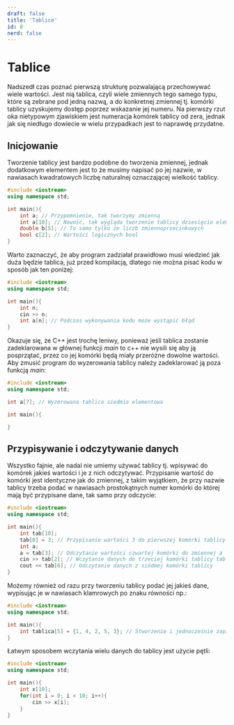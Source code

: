 ```yaml
---
draft: false
title: 'Tablice'
id: 8
nerd: false
---
```

# Tablice
Nadszedł czas poznać pierwszą strukturę pozwalającą przechowywać wiele wartości. Jest nią tablica, czyli wiele zmiennych tego samego typu, które są zebrane pod jedną nazwą, a do konkretnej zmiennej tj. komórki tablicy uzyskujemy dostęp poprzez wskazanie jej numeru. Na pierwszy rzut oka nietypowym zjawiskiem jest numeracja komórek tablicy od zera, jednak jak się niedługo dowiecie w wielu przypadkach jest to naprawdę przydatne.

## Inicjowanie
Tworzenie tablicy jest bardzo podobne do tworzenia zmiennej, jednak dodatkowym elementem jest to że musimy napisać po jej nazwie, w nawiasach kwadratowych liczbę naturalnej oznaczającej wielkość tablicy.

```cpp
#include <iostream>
using namespace std;

int main(){
    int a; // Przypomnienie, tak tworzymy zmienną
    int a[10]; // Nowość, tak wygląda tworzenie tablicy dziesięcio elementowej, liczb całkowitych
    double b[5]; // To samo tylko że liczb zmiennoprzecinkowych
    bool c[2]; // Wartości logicznych bool
}
```

Warto zaznaczyć, że aby program zadziałał prawidłowo musi wiedzieć jak duża będzie tablica, już przed kompilacją, dlatego nie można pisać kodu w sposób jak ten poniżej:
```cpp
#include <iostream>
using namespace std;

int main(){
    int n;
    cin >> n;
    int a[n]; // Podczas wykonywania kodu może wystąpić błąd
}
```

Okazuje się, że C++ jest trochę leniwy, ponieważ jeśli tablica zostanie zadeklarowana w głównej funkcji $main$ to c++ nie wysili się aby ją posprzątać, przez co jej komórki będą miały przeróżne dowolne wartości. Aby zmusić program do wyzerowania tablicy należy zadeklarować ją poza funkcją $main$:
```cpp
#include <iostream>
using namespace std;

int a[7]; // Wyzerowana tablica siedmio elementowa

int main(){

}
```

## Przypisywanie i odczytywanie danych
Wszystko fajnie, ale nadal nie umiemy używać tablicy tj. wpisywać do komórek jakieś wartości i je z nich odczytywać. Przypisanie wartość do komórki jest identyczne jak do zmiennej, z takim wyjątkiem, że przy nazwie tablicy trzeba podać w nawiasach prostokątnych numer komórki do której mają być przypisane dane, tak samo przy odczycie:

```cpp
#include <iostream>
using namespace std;

int main(){
    int tab[10];
    tab[0] = 3; // Przypisanie wartości 3 do pierwszej komórki tablicy tab
    int a;
    a = tab[3]; // Odczytanie wartości czwartej komórki do zmiennej a 
    cin >> tab[2]; // Wczytanie danych do trzeciej komórki tablicy tab
    cout << tab[6]; // Odczytanie danych z siódmej komórki tablicy
}
```

Możemy również od razu przy tworzeniu tablicy podać jej jakieś dane, wypisując je w nawiasach klamrowych po znaku równości np.:
```cpp
#include <iostream>
using namespace std;

int main(){
    int tablica[5] = {1, 4, 2, 5, 3}; // Stworzenie i jednocześnie zapisanie do tablicy pięciu elementów
}
```

Łatwym sposobem wczytania wielu danych do tablicy jest użycie pętli:
```cpp
#include <iostream>
using namespace std;

int main(){
    int x[10];
    for(int i = 0; i < 10; i++){
        cin >> x[i];
    }
}
```

